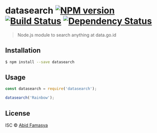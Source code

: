 # datasearch [![NPM version][npm-image]][npm-url] [![Build Status][travis-image]][travis-url] [![Dependency Status][daviddm-image]][daviddm-url]
> Node.js module to search anything at data.go.id

## Installation

```sh
$ npm install --save datasearch
```

## Usage

```js
const datasearch = require('datasearch');

datasearch('Rainbow');
```
## License

ISC © [Abid Famasya](https://famasya.github.io)


[npm-image]: https://badge.fury.io/js/datasearch.svg
[npm-url]: https://npmjs.org/package/datasearch
[travis-image]: https://travis-ci.org/famasya/datasearch.svg?branch=master
[travis-url]: https://travis-ci.org/famasya/datasearch
[daviddm-image]: https://david-dm.org/famasya/datasearch.svg?theme=shields.io
[daviddm-url]: https://david-dm.org/famasya/datasearch
